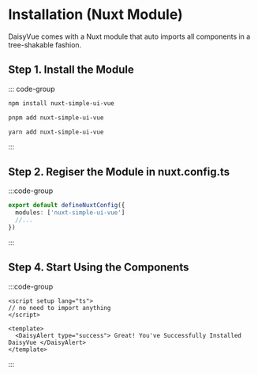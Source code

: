 # Installation (Nuxt Module)

DaisyVue comes with a Nuxt module that auto imports all components in a tree-shakable fashion.

## Step 1. Install the Module

::: code-group

```bash [npm]
npm install nuxt-simple-ui-vue
```

```bash [pnpm]
pnpm add nuxt-simple-ui-vue
```

```bash [yarn]
yarn add nuxt-simple-ui-vue
```

:::

## Step 2. Regiser the Module in nuxt.config.ts

:::code-group

```ts [nuxt.config.ts]
export default defineNuxtConfig({
  modules: ['nuxt-simple-ui-vue']
  //...
})
```

:::

## Step 4. Start Using the Components

:::code-group

```vue [App.vue]
<script setup lang="ts">
// no need to import anything
</script>

<template>
  <DaisyAlert type="success"> Great! You've Successfully Installed DaisyVue </DaisyAlert>
</template>
```

:::
